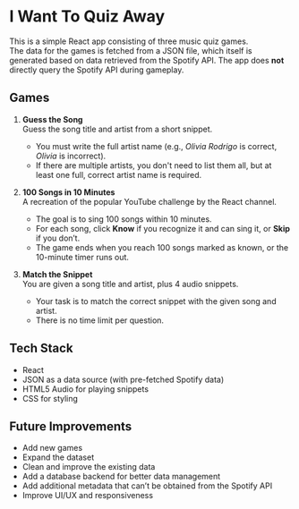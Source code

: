 # I Want To Quiz Away

This is a simple React app consisting of three music quiz games.  
The data for the games is fetched from a JSON file, which itself is generated based on data retrieved from the Spotify API. The app does **not** directly query the Spotify API during gameplay.

## Games

1. **Guess the Song**  
   Guess the song title and artist from a short snippet.  
   - You must write the full artist name (e.g., *Olivia Rodrigo* is correct, *Olivia* is incorrect).  
   - If there are multiple artists, you don't need to list them all, but at least one full, correct artist name is required.

2. **100 Songs in 10 Minutes**  
   A recreation of the popular YouTube challenge by the React channel.  
   - The goal is to sing 100 songs within 10 minutes.  
   - For each song, click **Know** if you recognize it and can sing it, or **Skip** if you don’t.  
   - The game ends when you reach 100 songs marked as known, or the 10-minute timer runs out.

3. **Match the Snippet**  
   You are given a song title and artist, plus 4 audio snippets.  
   - Your task is to match the correct snippet with the given song and artist.  
   - There is no time limit per question.

## Tech Stack

- React  
- JSON as a data source (with pre-fetched Spotify data)  
- HTML5 Audio for playing snippets  
- CSS for styling

## Future Improvements

- Add new games  
- Expand the dataset
- Clean and improve the existing data  
- Add a database backend for better data management  
- Add additional metadata that can’t be obtained from the Spotify API  
- Improve UI/UX and responsiveness  
